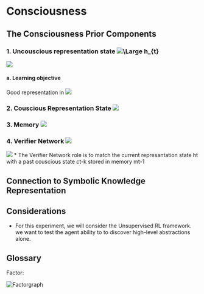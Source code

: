 

# Consciousness

## The Consciousness Prior Components

### 1. Uncouscious representation state ![\Large h_{t}](https://latex.codecogs.com/svg.latex?\Large&space;h_{t})

<img src="https://render.githubusercontent.com/render/math?math=h_{t} = F(x_{t}, h_{t-1})">


#### a. Learning objective
Good representation in <img src="https://render.githubusercontent.com/render/math?math=h_{t}">

### 2. Couscious Representation State <img src="https://render.githubusercontent.com/render/math?math=c_{t}">

### 3. Memory <img src="https://render.githubusercontent.com/render/math?math=m_{t}">

### 4. Verifier Network <img src="https://render.githubusercontent.com/render/math?math=V">

<img src="https://render.githubusercontent.com/render/math?math=V(h_{t}, c_{t-k}) \in R">
* The Verifier Network role is to match the current represantation state ht with a past couscious state ct-k stored in memory mt-1

## Connection to Symbolic Knowledge Representation

## Considerations

* For this experiment, we will consider the Unsupervised RL framework. we want to test the agent ability to to discover high-level abstractions alone. 

## Glossary 

Factor:  

![Factorgraph](https://user-images.githubusercontent.com/1243127/134007219-49c06ab8-60c6-4c66-90a0-c25b5ad9cb4f.jpeg)
